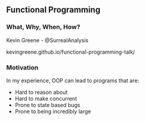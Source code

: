 ## Functional Programming
### What, Why, When, How?

Kevin Greene - @SurrealAnalysis

kevingreene.github.io/functional-programming-talk/


### Motivation

In my experience, OOP can lead to programs that are:

* Hard to reason about
* Hard to make concurrent
* Prone to state based bugs
* Prone to being incredibly large